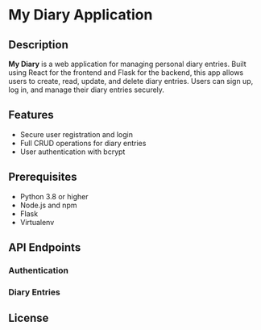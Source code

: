 # My Diary Application
## Description
**My Diary** is a web application for managing personal diary entries. Built using React for the frontend and Flask for the backend, this app allows users to create, read, update, and delete diary entries. Users can sign up, log in, and manage their diary entries securely. 

## Features
 - Secure user registration and login
 - Full CRUD operations for diary entries
 - User authentication with bcrypt

## Prerequisites
 - Python 3.8 or higher
 - Node.js and npm
 - Flask
 - Virtualenv

## API Endpoints
### Authentication
### Diary Entries

## License

